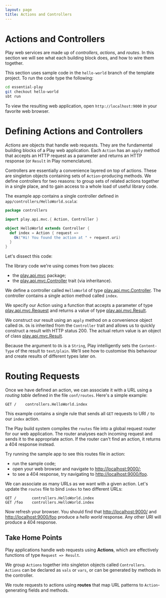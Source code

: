 ```yaml
---
layout: page
title: Actions and Controllers
---
```


# Actions and Controllers

Play web services are made up of *controllers*, *actions*, and *routes*. In this section we will see what each building block does, and how to wire them together.

This section uses sample code in the `hello-world` branch of the template project. To run the code type the following:

~~~ bash
cd essential-play
git checkout hello-world
sbt run
~~~

To view the resulting web application, open `http://localhost:9000` in your favorite web browser.

# Defining Actions and Controllers

*Actions* are objects that handle web requests. They are the fundamental building blocks of a Play web application. Each `Action` has an `apply` method that accepts an HTTP request as a parameter and returns an HTTP response (or `Result` in Play nomenclature).

Controllers are essentially a convenience layered on top of actions. These are singleton objects containing sets of `Action`-producing methods. We define controllers for two reasons: to group sets of related actions together in a single place, and to gain access to a whole load of useful library code.

The example app contains a single controller defined in `app/controllers/HelloWorld.scala`:

~~~ scala
package controllers

import play.api.mvc.{ Action, Controller }

object HelloWorld extends Controller {
  def index = Action { request =>
    Ok("Hi! You found the action at " + request.uri)
  }
}
~~~

Let's dissect this code:

The library code we're using comes from two places:

 - the [play.api.mvc] package;
 - the [play.api.mvc.Controller] trait (via inheritance).

We define a controller called `HelloWorld` of type [play.api.mvc.Controller]. The controller contains a single action method called `index`.

We specify our Action using a function that accepts a parameter of type [play.api.mvc.Request] and returns a value of type [play.api.mvc.Result].

We construct our result using an `apply` method on a convenience object called `Ok`. `Ok` is inherited from the `Controller` trait and allows us to quickly construct a result with HTTP status 200. The actual return value is an object of class [play.api.mvc.Result].

Because the argument to `Ok` is a `String`, Play intelligently sets the `Content-Type` of the result to `text/plain`. We'll see how to customise this behaviour and create results of different types later on.

[play.api.mvc]:            https://www.playframework.com/documentation/2.3.x/api/scala/index.html#play.api.mvc.package
[play.api.mvc.Controller]: https://www.playframework.com/documentation/2.3.x/api/scala/index.html#play.api.mvc.Controller
[play.api.mvc.Action]:     https://www.playframework.com/documentation/2.3.x/api/scala/index.html#play.api.mvc.Action
[play.api.mvc.Request]:    https://www.playframework.com/documentation/2.3.x/api/scala/index.html#play.api.mvc.Request
[play.api.mvc.Result]:     https://www.playframework.com/documentation/2.3.x/api/scala/index.html#play.api.mvc.Result

# Routing Requests

Once we have defined an action, we can associate it with a URL using a *routing table* defined in the file `conf/routes`. Here's a simple example:

~~~
GET /    controllers.HelloWorld.index
~~~

This example contains a single rule that sends all `GET` requests to URI `/` to our `index` action.

The Play build system compiles the `routes` file into a global request router for our web application. The router analyses each incoming request and sends it to the appropriate action. If the router can't find an action, it returns a 404 response instead.

Try running the sample app to see this routes file in action:

 - run the sample code;
 - open your web browser and navigate to [http://localhost:9000/]();
 - to see a 404 response, try navigating to [http://localhost:9000/foo]().

We can associate as many URLs as we want with a given action. Let's update the `routes` file to bind `index` to two different URLs:

~~~
GET /       controllers.HelloWorld.index
GET /foo    controllers.HelloWorld.index
~~~

Now refresh your browser. You should find that [http://localhost:9000/]() and [http://localhost:9000/foo]() produce a *hello world* response. Any other URI will produce a 404 response.

## Take Home Points

Play applications handle web requests using **Actions**, which are effectively functions of type `Request => Result`.

We group `Actions` together into singleton objects called `Controllers`. `Actions` can be declared as `vals` or `vars`, or can be generated by methods in the controller.

We route requests to actions using **routes** that map URL patterns to `Action`-generating fields and methods.

